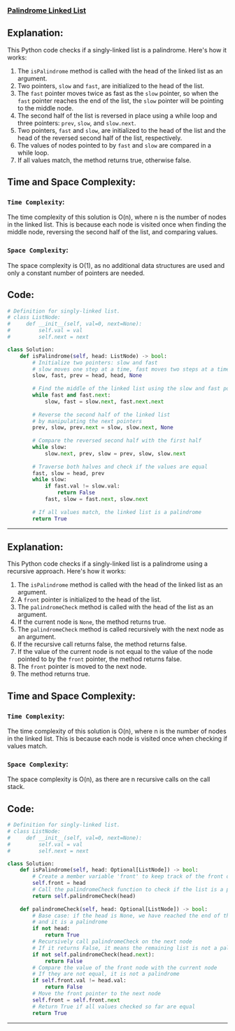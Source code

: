 ### [Palindrome Linked List](https://leetcode.com/problems/palindrome-linked-list/)

## Explanation:
This Python code checks if a singly-linked list is a palindrome. Here's how it works:

1. The `isPalindrome` method is called with the head of the linked list as an argument.
2. Two pointers, `slow` and `fast`, are initialized to the head of the list.
3. The `fast` pointer moves twice as fast as the `slow` pointer, so when the `fast` pointer reaches the end of the list, the `slow` pointer will be pointing to the middle node.
4. The second half of the list is reversed in place using a while loop and three pointers: `prev`, `slow`, and `slow.next`.
5. Two pointers, `fast` and `slow`, are initialized to the head of the list and the head of the reversed second half of the list, respectively.
6. The values of nodes pointed to by `fast` and `slow` are compared in a while loop.
7. If all values match, the method returns true, otherwise false.

## Time and Space Complexity:
### `Time Complexity`:
The time complexity of this solution is O(n), where n is the number of nodes in the linked list. This is because each node is visited once when finding the middle node, reversing the second half of the list, and comparing values.

### `Space Complexity`:
The space complexity is O(1), as no additional data structures are used and only a constant number of pointers are needed.

## Code:
```py
# Definition for singly-linked list.
# class ListNode:
#     def __init__(self, val=0, next=None):
#         self.val = val
#         self.next = next

class Solution:
    def isPalindrome(self, head: ListNode) -> bool:
        # Initialize two pointers: slow and fast
        # slow moves one step at a time, fast moves two steps at a time
        slow, fast, prev = head, head, None
        
        # Find the middle of the linked list using the slow and fast pointers
        while fast and fast.next:
            slow, fast = slow.next, fast.next.next
        
        # Reverse the second half of the linked list
        # by manipulating the next pointers
        prev, slow, prev.next = slow, slow.next, None
        
        # Compare the reversed second half with the first half
        while slow:
            slow.next, prev, slow = prev, slow, slow.next
        
        # Traverse both halves and check if the values are equal
        fast, slow = head, prev
        while slow:
            if fast.val != slow.val:
                return False
            fast, slow = fast.next, slow.next
        
        # If all values match, the linked list is a palindrome
        return True
```

<hr>

## Explanation:
This Python code checks if a singly-linked list is a palindrome using a recursive approach. Here's how it works:

1. The `isPalindrome` method is called with the head of the linked list as an argument.
2. A `front` pointer is initialized to the head of the list.
3. The `palindromeCheck` method is called with the head of the list as an argument.
4. If the current node is `None`, the method returns true.
5. The `palindromeCheck` method is called recursively with the next node as an argument.
6. If the recursive call returns false, the method returns false.
7. If the value of the current node is not equal to the value of the node pointed to by the `front` pointer, the method returns false.
8. The `front` pointer is moved to the next node.
9. The method returns true.

## Time and Space Complexity:
### `Time Complexity`:
The time complexity of this solution is O(n), where n is the number of nodes in the linked list. This is because each node is visited once when checking if values match.

### `Space Complexity`:
The space complexity is O(n), as there are n recursive calls on the call stack.

## Code:
```py
# Definition for singly-linked list.
# class ListNode:
#     def __init__(self, val=0, next=None):
#         self.val = val
#         self.next = next

class Solution:
    def isPalindrome(self, head: Optional[ListNode]) -> bool:
        # Create a member variable 'front' to keep track of the front of the list
        self.front = head
        # Call the palindromeCheck function to check if the list is a palindrome
        return self.palindromeCheck(head)
    
    def palindromeCheck(self, head: Optional[ListNode]) -> bool:
        # Base case: if the head is None, we have reached the end of the list
        # and it is a palindrome
        if not head:
            return True
        # Recursively call palindromeCheck on the next node
        # If it returns False, it means the remaining list is not a palindrome
        if not self.palindromeCheck(head.next):
            return False
        # Compare the value of the front node with the current node
        # If they are not equal, it is not a palindrome
        if self.front.val != head.val:
            return False
        # Move the front pointer to the next node
        self.front = self.front.next
        # Return True if all values checked so far are equal
        return True        
```

<hr>
